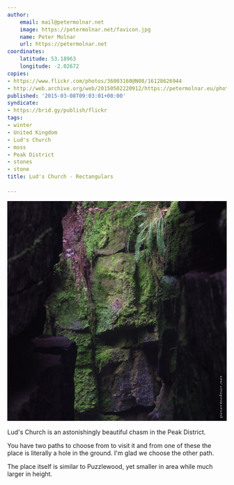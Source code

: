 ```yaml
---
author:
    email: mail@petermolnar.net
    image: https://petermolnar.net/favicon.jpg
    name: Peter Molnar
    url: https://petermolnar.net
coordinates:
    latitude: 53.18963
    longitude: -2.02672
copies:
- https://www.flickr.com/photos/36003160@N08/16128626944
- http://web.archive.org/web/20150502220912/https://petermolnar.eu/photo/luds-church-rectangulars/
published: '2015-03-08T09:03:01+00:00'
syndicate:
- https://brid.gy/publish/flickr
tags:
- winter
- United Kingdom
- Lud's Church
- moss
- Peak District
- stones
- stone
title: Lud's Church - Rectangulars

---
```


![](luds-church-rectangulars.jpg)

Lud's Church is an astonishingly beautiful chasm in the Peak District.

You have two paths to choose from to visit it and from one of these the
place is literally a hole in the ground. I'm glad we choose the other
path.

The place itself is similar to Puzzlewood, yet smaller in area while
much larger in height.